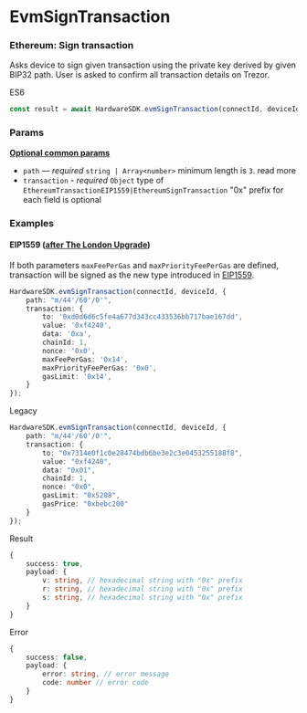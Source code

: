 # EvmSignTransaction

### Ethereum: Sign transaction

Asks device to sign given transaction using the private key derived by given BIP32 path. User is asked to confirm all transaction details on Trezor.

ES6

```typescript
const result = await HardwareSDK.evmSignTransaction(connectId, deviceId, params);
```

### Params

****[**Optional common params**](common-params.md)****

* `path` — _required_ `string | Array<number>` minimum length is `3`. read more
* `transaction` - _required_ `Object` type of `EthereumTransactionEIP1559|EthereumSignTransaction` "0x" prefix for each field is optional

### Examples

#### EIP1559 ([after The London Upgrade](https://ethereum.org/en/developers/docs/gas/#post-london))

If both parameters `maxFeePerGas` and `maxPriorityFeePerGas` are defined, transaction will be signed as the new type introduced in [EIP1559](https://github.com/ethereum/EIPs/blob/master/EIPS/eip-1559.md).

```typescript
HardwareSDK.evmSignTransaction(connectId, deviceId, {
    path: "m/44'/60'/0'",
    transaction: {
        to: '0xd0d6d6c5fe4a677d343cc433536bb717bae167dd',
        value: '0xf4240',
        data: '0xa',
        chainId: 1,
        nonce: '0x0',
        maxFeePerGas: '0x14',
        maxPriorityFeePerGas: '0x0',
        gasLimit: '0x14',
    }
});
```

Legacy

```typescript
HardwareSDK.evmSignTransaction(connectId, deviceId, {
    path: "m/44'/60'/0'",
    transaction: {
        to: "0x7314e0f1c0e28474bdb6be3e2c3e0453255188f8",
        value: "0xf4240",
        data: "0x01",
        chainId: 1,
        nonce: "0x0",
        gasLimit: "0x5208",
        gasPrice: "0xbebc200"
    }
});
```

Result

```typescript
{
    success: true,
    payload: {
        v: string, // hexadecimal string with "0x" prefix
        r: string, // hexadecimal string with "0x" prefix
        s: string, // hexadecimal string with "0x" prefix
    }
}
```

Error

```typescript
{
    success: false,
    payload: {
        error: string, // error message
        code: number // error code
    }
}
```
